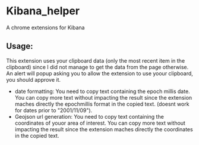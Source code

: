 # Kibana_helper

A chrome extensions for Kibana

## Usage:

This extension uses your clipboard data (only the most recent item in the clipboard) since I did not manage to get the data from the page otherwise.
An alert will popup asking you to allow the extension to use yoour clipboard, you should approve it.

- date formatting: You need to copy text containing the epoch millis date. You can copy more text without impacting the result since the extension maches directly the epochmillis format in the copied text. (doesnt work for dates prior to "2001/11/09").
- Geojson url generation: You need to copy text containing the coordinates of youor area of interest. You can copy more text without impacting the result since the extension maches directly the coordinates in the copied text.
